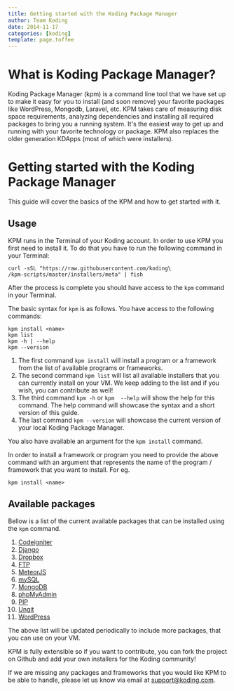 ```yaml
---
title: Getting started with the Koding Package Manager
author: Team Koding
date: 2014-11-17
categories: [koding]
template: page.toffee
---
```


# What is Koding Package Manager?

Koding Package Manager (kpm) is a command line tool that we have set up to make it easy for you to install (and soon remove) your favorite packages like WordPress, Mongodb, Laravel, etc. KPM takes care of measuring disk space requirements, analyzing dependencies and installing all required packages to bring you a running system. It's the easiest way to get up and running with your favorite technology or package. KPM also replaces the older generation KDApps (most of which were installers).

# Getting started with the Koding Package Manager

This guide will cover the basics of the KPM and how to get started with it.

## Usage

KPM runs in the Terminal of your Koding account. In order to use KPM you first need to install it. To do that you have to run the following command in your Terminal:

```text
curl -sSL "https://raw.githubusercontent.com/koding\
/kpm-scripts/master/installers/meta" | fish
```

After the process is complete you should have access to the `kpm` command in your Terminal.

The basic syntax for `kpm` is as follows. You have access to the following commands:

```
kpm install <name>
kpm list
kpm -h | --help
kpm --version
```

1. The first command `kpm install` will install a program or a framework from the list of available programs or frameworks.
2. The second command `kpm list` will list all available installers that you can currently install on your VM. We keep adding to the list and if you wish, you can contribute as well!
3. The third command `kpm -h` or  `kpm  --help` will show the help for this command. The help command will showcase the syntax and a short version of this guide.
4. The last command `kpm --version` will showcase the current version of your local Koding Package Manager.

You also have available an argument for the `kpm install` command. 

In order to install a framework or program you need to provide the above command with an argument that represents the name of the program / framework that you want to install. For eg.

```
kpm install <name>
```

## Available packages

Bellow is a list of the current available packages that can be installed using the `kpm` command.

1. [Codeigniter](http://learn.koding.com/guides/codeigniter-for-beginners/)
2. [Django](http://learn.koding.com/guides/setting-framework-webserver/#django)
3. [Dropbox](http://learn.koding.com/guides/dropbox-for-file-sync/)
4. [FTP](http://learn.koding.com/guides/setting-up-ftp-on-koding)
5. [MeteorJS](http://learn.koding.com/guides/setting-framework-webserver/#meteorjs)
6. [mySQL](http://learn.koding.com/guides/installing-mysql)
7. [MongoDB](http://learn.koding.com/guides/install-mongodb)
8. [phpMyAdmin](http://learn.koding.com/guides/install-phpmyadmin)
9. [PIP](http://learn.koding.com/guides/getting-started-python/)
11. [Ungit](http://learn.koding.com/guides/using-github)
12. [WordPress](http://learn.koding.com/guides/installing-wordpress)

The above list will be updated periodically to include more packages, that you can use on your VM.

KPM is fully extensible so if you want to contribute, you can fork the project on Github and add your own installers for the Koding community!

If we are missing any packages and frameworks that you would like KPM to be able to handle, please let us know via email at support@koding.com.
